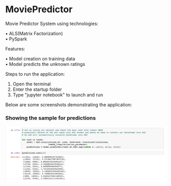 # MoviePredictor

Movie Predictor System using technologies:

• ALS(Matrix Factorization) </br>
• PySpark </br>

Features: 

• Model creation on training data</br>
• Model predicts the unknown ratings

Steps to run the application:
1. Open the terminal
2. Enter the startup folder
3. Type "jupyter notebook" to launch and run

Below are some screenshots demonstrating the application:

### Showing the sample for predictions
![](images/1.png)
